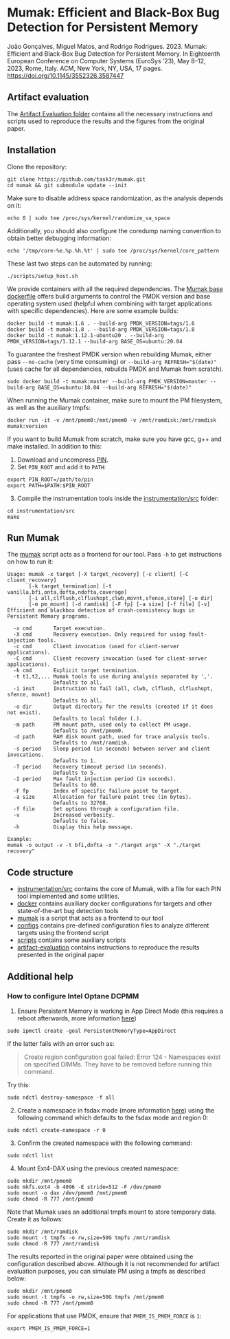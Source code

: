 # Mumak: Efficient and Black-Box Bug Detection for Persistent Memory

João Gonçalves, Miguel Matos, and Rodrigo Rodrigues. 2023.
Mumak: Efficient and Black-Box Bug Detection for Persistent Memory.
In Eighteenth European Conference on Computer Systems (EuroSys ’23),
May 8–12, 2023, Rome, Italy. ACM, New York, NY, USA, 17 pages.
https://doi.org/10.1145/3552326.3587447

## Artifact evaluation

The [Artifact Evaluation folder](artifact-evaluation) contains all the necessary instructions and scripts used to reproduce the results and the figures from the original paper.


## Installation

Clone the repository:
```
git clone https://github.com/task3r/mumak.git
cd mumak && git submodule update --init
```
Make sure to disable address space randomization, as the analysis depends on it:
```
echo 0 | sudo tee /proc/sys/kernel/randomize_va_space
```
Additionally, you should also configure the coredump naming convention to obtain better debugging information:
```
echo '/tmp/core-%e.%p.%h.%t' | sudo tee /proc/sys/kernel/core_pattern
```
These last two steps can be automated by running:
```
./scripts/setup_host.sh
```

We provide containers with all the required dependencies. The [Mumak base dockerfile](Dockerfile) offers build arguments to control the PMDK version and base operating system used (helpful when combining with target applications with specific dependencies). Here are some example builds:
```
docker build -t mumak:1.6 . --build-arg PMDK_VERSION=tags/1.6
docker build -t mumak:1.8 . --build-arg PMDK_VERSION=tags/1.8
docker build -t mumak:1.12.1-ubuntu20 . --build-arg PMDK_VERSION=tags/1.12.1 --build-arg BASE_OS=ubuntu:20.04
```
To guarantee the freshest PMDK version when rebuilding Mumak, either pass `--no-cache` (very time consuming)
or `--build-arg REFRESH="$(date)"` (uses cache for all dependencies, rebuilds PMDK and Mumak from scratch).
```
sudo docker build -t mumak:master --build-arg PMDK_VERSION=master --build-arg BASE_OS=ubuntu:18.04 --build-arg REFRESH="$(date)"
```

When running the Mumak container, make sure to mount the PM filesystem, as well as the auxiliary tmpfs:
```
docker run -it -v /mnt/pmem0:/mnt/pmem0 -v /mnt/ramdisk:/mnt/ramdisk mumak:version
```

If you want to build Mumak from scratch, make sure you have gcc, g++ and make installed. In addition to this:
1. Download and uncompress [PIN](http://software.intel.com/sites/landingpage/pintool/downloads/pin-3.21-98484-ge7cd811fd-gcc-linux.tar.gz).
2. Set `PIN_ROOT` and add it to `PATH`:
```
export PIN_ROOT=/path/to/pin
export PATH=$PATH:$PIN_ROOT
```
3. Compile the instrumentation tools inside the [instrumentation/src](instrumentation/src/) folder:
```
cd instrumentation/src
make
```

## Run Mumak

The [mumak](mumak) script acts as a frontend for our tool. Pass `-h` to get instructions on how to run it:
```
Usage: mumak -x target [-X target_recovery] [-c client] [-C client_recovery]
       [-k target_termination] [-t vanilla,bfi,onta,dofta,ndofta,coverage]
       [-i all,clflush,clflushopt,clwb,movnt,sfence,store] [-o dir]
       [-m pm_mount] [-d ramdisk] [-F fp] [-a size] [-f file] [-v]
Efficient and blackbox detection of crash-consistency bugs in
Persistent Memory programs.

  -x cmd       Target execution.
  -X cmd       Recovery execution. Only required for using fault-injection tools.
  -c cmd       Client invocation (used for client-server applications).
  -C cmd       Client recovery invocation (used for client-server applications).
  -k cmd       Explicit target termination.
  -t t1,t2,... Mumak tools to use during analysis separated by ','.
               Defaults to all.
  -i inst      Instruction to fail (all, clwb, clflush, clflushopt, sfence, movnt)
               Defaults to all.
  -o dir       Output directory for the results (created if it does not exist).
               Defaults to local folder (.).
  -m path      PM mount path, used only to collect PM usage.
               Defaults to /mnt/pmem0.
  -d path      RAM disk mount path, used for trace analysis tools.
               Defaults to /mnt/ramdisk.
  -s period    Sleep period (in seconds) between server and client invocations.
               Defaults to 1.
  -T period    Recovery timeout period (in seconds).
               Defaults to 5.
  -I period    Max fault injection period (in seconds).
               Defaults to 60.
  -F fp        Index of specific failure point to target.
  -a size      Allocation for failure point tree (in bytes).
               Defaults to 32768.
  -f file      Set options through a configuration file.
  -v           Increased verbosity.
               Defaults to false.
  -h           Display this help message.

Example:
mumak -o output -v -t bfi,dofta -x "./target args" -X "./target recovery"
```
## Code structure

* [instrumentation/src](instrumentation/src) contains the core of Mumak, with a file for each PIN tool implemented and some utilities.
* [docker](docker) contains auxiliary docker configurations for targets and other state-of-the-art bug detection tools
* [mumak](mumak) is a script that acts as a frontend to our tool
* [configs](configs) contains pre-defined configuration files to analyze different targets using the frontend script
* [scripts](scripts) contains some auxiliary scripts
* [artifact-evaluation](artifact-evaluation) contains instructions to reproduce the results presented in the original paper

## Additional help
### How to configure Intel Optane DCPMM

1. Ensure Persistent Memory is working in App Direct Mode (this requires a reboot afterwards, more information [here](https://docs.pmem.io/ipmctl-user-guide/provisioning/create-memory-allocation-goal))
```
sudo ipmctl create -goal PersistentMemoryType=AppDirect
```
If the latter fails with an error such as:
> Create region configuration goal failed: Error 124 - Namespaces exist on specified DIMMs. They have to be removed before running this command.

Try this:
```
sudo ndctl destroy-namespace -f all
```
2. Create a namespace in fsdax mode (more information [here](https://docs.pmem.io/ndctl-user-guide/managing-namespaces)) using the following command which defaults to the fsdax mode and region 0:
```
sudo ndctl create-namespace -r 0
```
3. Confirm the created namespace with the following command:
```
sudo ndctl list
```
4. Mount Ext4-DAX using the previous created namespace:
```
sudo mkdir /mnt/pmem0
sudo mkfs.ext4 -b 4096 -E stride=512 -F /dev/pmem0
sudo mount -o dax /dev/pmem0 /mnt/pmem0
sudo chmod -R 777 /mnt/pmem0
```

Note that Mumak uses an additional tmpfs mount to store temporary data. Create it as follows:
```
sudo mkdir /mnt/ramdisk
sudo mount -t tmpfs -o rw,size=50G tmpfs /mnt/ramdisk
sudo chmod -R 777 /mnt/ramdisk
```

The results reported in the original paper were obtained using the configuration described above.
Although it is not recommended for artifact evaluation purposes, you can simulate PM using a tmpfs as described below:

```
sudo mkdir /mnt/pmem0
sudo mount -t tmpfs -o rw,size=50G tmpfs /mnt/pmem0
sudo chmod -R 777 /mnt/pmem0
```
For applications that use PMDK, ensure that `PMEM_IS_PMEM_FORCE` is `1`:
```
export PMEM_IS_PMEM_FORCE=1
```
